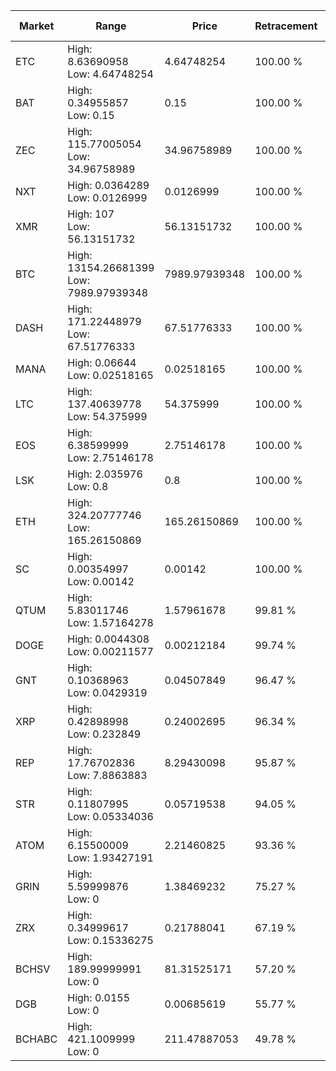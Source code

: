 | Market | Range | Price| Retracement | Doubles to 50% |
| --- | --- | --- | --- | --- |
| ETC | High: 8.63690958<br />Low: 4.64748254 | 4.64748254 | 100.00 % | 1.43 |
| BAT | High: 0.34955857<br />Low: 0.15 | 0.15 | 100.00 % | 1.67 |
| ZEC | High: 115.77005054<br />Low: 34.96758989 | 34.96758989 | 100.00 % | 2.16 |
| NXT | High: 0.0364289<br />Low: 0.0126999 | 0.0126999 | 100.00 % | 1.93 |
| XMR | High: 107<br />Low: 56.13151732 | 56.13151732 | 100.00 % | 1.45 |
| BTC | High: 13154.26681399<br />Low: 7989.97939348 | 7989.97939348 | 100.00 % | 1.32 |
| DASH | High: 171.22448979<br />Low: 67.51776333 | 67.51776333 | 100.00 % | 1.77 |
| MANA | High: 0.06644<br />Low: 0.02518165 | 0.02518165 | 100.00 % | 1.82 |
| LTC | High: 137.40639778<br />Low: 54.375999 | 54.375999 | 100.00 % | 1.76 |
| EOS | High: 6.38599999<br />Low: 2.75146178 | 2.75146178 | 100.00 % | 1.66 |
| LSK | High: 2.035976<br />Low: 0.8 | 0.8 | 100.00 % | 1.77 |
| ETH | High: 324.20777746<br />Low: 165.26150869 | 165.26150869 | 100.00 % | 1.48 |
| SC | High: 0.00354997<br />Low: 0.00142 | 0.00142 | 100.00 % | 1.75 |
| QTUM | High: 5.83011746<br />Low: 1.57164278 | 1.57961678 | 99.81 % | 2.34 |
| DOGE | High: 0.0044308<br />Low: 0.00211577 | 0.00212184 | 99.74 % | 1.54 |
| GNT | High: 0.10368963<br />Low: 0.0429319 | 0.04507849 | 96.47 % | 1.63 |
| XRP | High: 0.42898998<br />Low: 0.232849 | 0.24002695 | 96.34 % | 1.38 |
| REP | High: 17.76702836<br />Low: 7.8863883 | 8.29430098 | 95.87 % | 1.55 |
| STR | High: 0.11807995<br />Low: 0.05334036 | 0.05719538 | 94.05 % | 1.50 |
| ATOM | High: 6.15500009<br />Low: 1.93427191 | 2.21460825 | 93.36 % | 1.83 |
| GRIN | High: 5.59999876<br />Low: 0 | 1.38469232 | 75.27 % | 2.02 |
| ZRX | High: 0.34999617<br />Low: 0.15336275 | 0.21788041 | 67.19 % | 1.16 |
| BCHSV | High: 189.99999991<br />Low: 0 | 81.31525171 | 57.20 % | 1.17 |
| DGB | High: 0.0155<br />Low: 0 | 0.00685619 | 55.77 % | 1.13 |
| BCHABC | High: 421.1009999<br />Low: 0 | 211.47887053 | 49.78 % | 0.00 |
